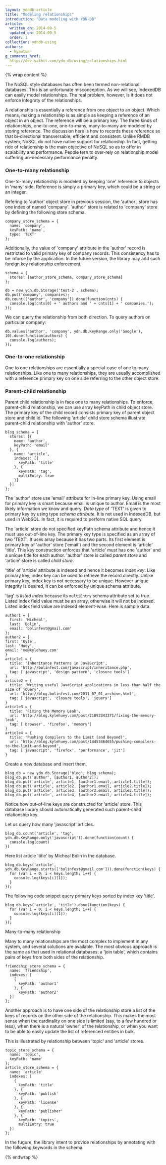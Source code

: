 ```yaml
---
layout: ydndb-article
title: "Modeling relationships"
introduction: "Data modeling with YDN-DB"
article:
  written_on: 2014-09-5
  updated_on: 2014-09-5
  order: 1
collection: ydndb-using
authors:
  - kyawtun
g_comments_href:
  http://dev.yathit.com/ydn-db/using/relationships.html
---
```


{% wrap content %}


The NoSQL style databases has often been termed non-relational databases. This is an unfortunate misconception. As we will see, IndexedDB can easily model relationships. The real problem, however, is it does not enforce integraty of the relationships.

A relationship is essentially a reference from one object to an object. Which means, making a relationship is as simple as keeping a reference of an object in an object. The reference will be a primary key. The three kinds of relationships, one-to-one, one-to-many, many-to-many are modeled by storing reference. The discussion here is how to records these reference so that bi-directional transversable, efficient and consistent. Unlike RMDB system, NoSQL do not have native support for relationship. In fact, getting ride of relationship is the main objective of NoSQL so as to offer in scalability and performance. People tern to over-rely on relationship model suffering un-necessary performance penalty.

### One-to-many relationship

One-to-many relationship is modeled by keeping 'one' reference to objects in 'many' side. Reference is simply a primary key, which could be a string or an integer.

Refering to 'author' object store in previous session, the 'author', store has one index of named 'company'. 'author' store is related to 'company' store by defining the following store schema.  

    company_store_schema = {
      name: 'company',
      keyPath: 'name',
      type: 'TEXT'
    };
    
Additionally, the value of 'company' attribute in the 'author' record is restricted to valid primary key of company records. This consistency has to be inforce by the application. In the future version, the library may add such foreign key relationship enforcement.  
  
    schema = {
      stores: [author_store_schema, company_store_schema]
    };
    
    db = new ydn.db.Storage('test-2', schema);
    db.put('company', companies);
    db.count(['author', 'company']).done(function(cnts) {
      console.log(cnts[0] + ' authors and ' + cnts[1] + ' companies.');
    });
      
We can query the relationship from both direction. To query authors on particular company:
      
    db.values('author', 'company', ydn.db.KeyRange.only('Google'), 10).done(function(authors) {
      console.log(authors);
    });
          
### One-to-one relationship
 
One to one relationships are essentially a special-case of one to many relationships. Like one to many relationships, they are usually accomplished with a reference primary key on one side referring to the other object store.
 
### Parent-child relationship
 
Parent child relationship is in face one to many relationships. To enforce, parent-child relationship, we can use array keyPath in child object store. The primary key of the child record consists primary key of parent object store and child id. The following 'article' child store schema illustrate parent-child relationship with 'author' store.        
  
    blog_schema = {
      stores: [{
        name: 'author',
        keyPath: 'email'
      }, {
        name: 'article',
        indexes: [{
          keyPath: 'title'
        }, {
          keyPath: 'tag',
          multiEntry: true
        }]
      }]
    };
      
The 'author' store use 'email' attribute for in-line primary key. Using email for primary key is smart because email is unique to author. Email is the most likely information we know and query. _Data type_ of 'TEXT' is given to primary key by using type _schema attribute_. It is not used in IndexedDB, but used in WebSQL. In fact, it is required to perform native SQL query.
 
The 'article' store do not specified keyPath schema attribute and hence it must use out-of-line key. The primary key type is specified as an array of two 'TEXT'. It uses array because it has two parts. Its first element is primary key of 'author' store ('email') and the second element is 'article' 'title'. This key construction enforces that 'article' must has one 'author' and a unique title for each author. 'author' store is called _parent store_ and 'article' store is called _child store_.

'title' of 'article' attribute is indexed and hence it becomes _index key_. Like primary key, index key can be used to retrieve the record directly. Unlike primary key, index key is not necessary to be unique. However unique integrity is desired, it can be enforced by unique schema attribute. 
 
'tag' is _listed index_ because its `multiEntry` schema attribute set to true. Listed index field value must be an array, otherwise it will not be indexed. Listed index field value are indexed element-wise. Here is sample data:
       
    author1 = {
      first: 'Micheal',
      last: 'Bolin',
      email: 'bolinfest@gmail.com'
    };
    author2 = {
    first: 'Kyle',
    last: 'Huey',
    email: 'me@kylehuey.com' 
    }
    article1 = {
      title: 'Inheritance Patterns in JavaScript',
      url: 'http://bolinfest.com/javascript/inheritance.php',
      tag: ['javascript', 'design pattern', 'closure tools']
    }
    article2 = {
      title: 'Writing useful JavaScript applications in less than half the size of jQuery',
      url: 'http://blog.bolinfest.com/2011_07_01_archive.html',
      tag: ['javascript', 'closure tools', 'jquery']
    }
    article3 = {
      title: 'Fixing the Memory Leak',
      url: 'http://blog.kylehuey.com/post/21892343371/fixing-the-memory-leak',
      tag: ['browser', 'firefox', 'memory']
    }
    article4 = {
      title: 'Pushing Compilers to the Limit (and Beyond)',
      url: 'http://blog.kylehuey.com/post/14453464655/pushing-compilers-to-the-limit-and-beyond',
      tag: ['javascript', 'firefox', 'performance', 'jit']
    }

Create a new database and insert them.
       
    blog_db = new ydn.db.Storage('blog', blog_schema);
    blog_db.put('author', [author1, author2]);
    blog_db.put('article', article1, [author1.email, article1.title]);
    blog_db.put('article', article2, [author1.email, article2.title]);
    blog_db.put('article', article3, [author2.email, article3.title]);
    blog_db.put('article', article4, [author2.email, article4.title]);
           
Notice how out-of-line keys are constructed for 'article' store. This database library should automatically generated such parent-child relationship key.
 
Let us query how many 'javascript' articles.
            
    blog_db.count('article', 'tag', ydn.db.KeyRange.only('javascript')).done(function(count) {
      console.log(count)
    })
                
Here list article 'title' by Micheal Bolin in the database.
                
    blog_db.keys('article', ydn.db.KeyRange.starts(['bolinfest@gmail.com'])).done(function(keys) {
      for (var i = 0; i < keys.length; i++) {
        console.log(keys[i][1]);
      }
    });
                    
The following code snippet query primary keys sorted by index key 'title'.
                    
    blog_db.keys('article', 'title').done(function(keys) {
      for (var i = 0; i < keys.length; i++) {
        console.log(keys[i][1]);
      }
    });
                        
Many-to-many relationship
 
Many to many relationships are the most complex to implement in any system, and several solutions are available. The most obvious approach is the same as that used in relational databases: a 'join table', which contains pairs of keys from both sides of the relationship.  
                      
    friendship_store_schema = {
      name: 'friendship',
      indexes: [
        {
          keyPath: 'author1'
        }, {
          keyPath: 'author2'
      }]
    };
                          
Another approach is to have one side of the relationship store a list of the keys of records on the other side of the relationship. This makes the most sense when the cardinality on one side is limited (say, to a few hundred or less), when there is a natural 'owner' of the relationship, or when you want to be able to easily update the list of referenced entities in bulk.
 
This is illustrated by relationship between 'topic' and 'article' stores.    
                      
    topic_store_schema = {
      name: 'topic',
      keyPath: 'name'
    };
    article_store_schema = {
      name: 'article'
      indexes: [
        {
          keyPath: 'title'
        }, {
          keyPath: 'publish'
        }, {
          keyPath: 'license'
        }, {
          keyPath: 'publisher'
        }, {
          keyPath: 'topics',
          multiEntry: true
      }]
    };
                          
In the fugure, the library intent to provide relationships by annotating with the following keywords in the schema.                          
          
{% endwrap %} 